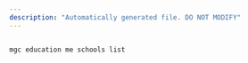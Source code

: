```yaml
---
description: "Automatically generated file. DO NOT MODIFY"
---
```


```cli

mgc education me schools list

```